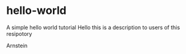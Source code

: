 # hello-world
A simple hello world tutorial
Hello this is a description to users of this resipotory

Arnstein
